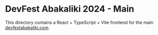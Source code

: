 # DevFest Abakaliki 2024 - Main

This directory contains a React + TypeScript + Vite frontend for the main [devfestabakaliki.com](https://devfestabakaliki.com).
